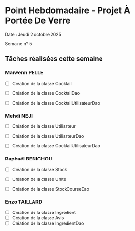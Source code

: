 # Point Hebdomadaire - Projet À Portée De Verre

Date : Jeudi 2 octobre 2025

Semaine n° 5

## Tâches réalisées cette semaine

### Maïwenn PELLE

- [ ] Création de la classe Cocktail
- [ ] Création de la classe CocktailDao 
- [ ] Création de la classe CocktailUtilisateurDao


### Mehdi NEJI

- [ ] Création de la classe Utilisateur
- [ ] Création de la classe UtilisateurDao
- [ ] Création de la classe CocktailUtilisateurDao


### Raphaël BENICHOU

- [ ] Création de la classe Stock
- [ ] Création de la classe Unite
- [ ] Création de la classe StockCourseDao


### Enzo TAILLARD

- [ ] Création de la classe Ingredient
- [ ] Création de la classe Avis
- [ ] Création de la classe IngredientDao
